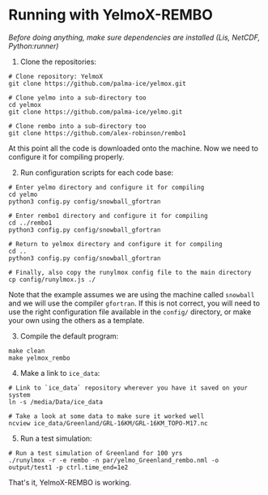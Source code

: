 # Running with YelmoX-REMBO

*Before doing anything, make sure dependencies are installed (Lis, NetCDF, Python:runner)*

1. Clone the repositories:

```
# Clone repository: YelmoX
git clone https://github.com/palma-ice/yelmox.git

# Clone yelmo into a sub-directory too
cd yelmox
git clone https://github.com/palma-ice/yelmo.git

# Clone rembo into a sub-directory too 
git clone https://github.com/alex-robinson/rembo1
```

At this point all the code is downloaded onto the machine.
Now we need to configure it for compiling properly.

2. Run configuration scripts for each code base:

```
# Enter yelmo directory and configure it for compiling
cd yelmo
python3 config.py config/snowball_gfortran

# Enter rembo1 directory and configure it for compiling 
cd ../rembo1
python3 config.py config/snowball_gfortran

# Return to yelmox directory and configure it for compiling
cd ..
python3 config.py config/snowball_gfortran

# Finally, also copy the runylmox config file to the main directory
cp config/runylmox.js ./
```

Note that the example assumes we are using the machine called `snowball` and
we will use the compiler `gfortran`. If this is not correct, you will need
to use the right configuration file available in the `config/` directory, or 
make your own using the others as a template. 

3. Compile the default program:

```
make clean 
make yelmox_rembo
```

4. Make a link to `ice_data`:

```
# Link to `ice_data` repository wherever you have it saved on your system
ln -s /media/Data/ice_data

# Take a look at some data to make sure it worked well
ncview ice_data/Greenland/GRL-16KM/GRL-16KM_TOPO-M17.nc
```

5. Run a test simulation:

```
# Run a test simulation of Greenland for 100 yrs
./runylmox -r -e rembo -n par/yelmo_Greenland_rembo.nml -o output/test1 -p ctrl.time_end=1e2
```

That's it, YelmoX-REMBO is working. 